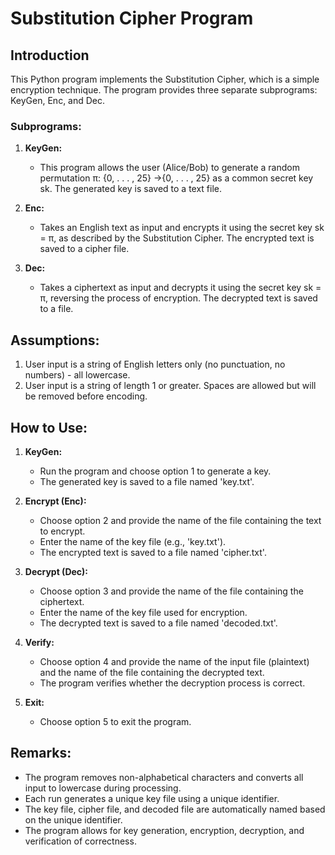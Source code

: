 # Substitution Cipher Program

## Introduction

This Python program implements the Substitution Cipher, which is a simple encryption technique. The program provides three separate subprograms: KeyGen, Enc, and Dec.

### Subprograms:

1. **KeyGen:**
   - This program allows the user (Alice/Bob) to generate a random permutation π: {0, . . . , 25} →{0, . . . , 25} as a common secret key sk. The generated key is saved to a text file.

2. **Enc:**
   - Takes an English text as input and encrypts it using the secret key sk = π, as described by the Substitution Cipher. The encrypted text is saved to a cipher file.

3. **Dec:**
   - Takes a ciphertext as input and decrypts it using the secret key sk = π, reversing the process of encryption. The decrypted text is saved to a file.

## Assumptions:

1. User input is a string of English letters only (no punctuation, no numbers) - all lowercase.
2. User input is a string of length 1 or greater. Spaces are allowed but will be removed before encoding.

## How to Use:

1. **KeyGen:**
   - Run the program and choose option 1 to generate a key.
   - The generated key is saved to a file named 'key.txt'.

2. **Encrypt (Enc):**
   - Choose option 2 and provide the name of the file containing the text to encrypt.
   - Enter the name of the key file (e.g., 'key.txt').
   - The encrypted text is saved to a file named 'cipher.txt'.

3. **Decrypt (Dec):**
   - Choose option 3 and provide the name of the file containing the ciphertext.
   - Enter the name of the key file used for encryption.
   - The decrypted text is saved to a file named 'decoded.txt'.

4. **Verify:**
   - Choose option 4 and provide the name of the input file (plaintext) and the name of the file containing the decrypted text.
   - The program verifies whether the decryption process is correct.

5. **Exit:**
   - Choose option 5 to exit the program.


## Remarks:
- The program removes non-alphabetical characters and converts all input to lowercase during processing.
- Each run generates a unique key file using a unique identifier.
- The key file, cipher file, and decoded file are automatically named based on the unique identifier.
- The program allows for key generation, encryption, decryption, and verification of correctness.
